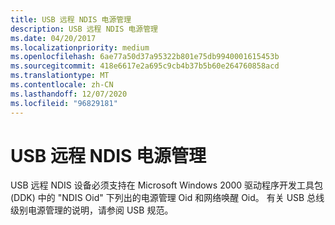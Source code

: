 ```yaml
---
title: USB 远程 NDIS 电源管理
description: USB 远程 NDIS 电源管理
ms.date: 04/20/2017
ms.localizationpriority: medium
ms.openlocfilehash: 6ae77a50d37a95322b801e75db9940001615453b
ms.sourcegitcommit: 418e6617e2a695c9cb4b37b5b60e264760858acd
ms.translationtype: MT
ms.contentlocale: zh-CN
ms.lasthandoff: 12/07/2020
ms.locfileid: "96829181"
---
```

# <a name="usb-remote-ndis-power-management"></a>USB 远程 NDIS 电源管理





USB 远程 NDIS 设备必须支持在 Microsoft Windows 2000 驱动程序开发工具包 (DDK) 中的 "NDIS Oid" 下列出的电源管理 Oid 和网络唤醒 Oid。 有关 USB 总线级别电源管理的说明，请参阅 USB 规范。

 

 





